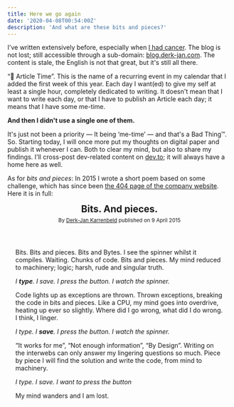 ```yaml
---
title: Here we go again
date: '2020-04-08T00:54:00Z'
description: 'And what are these bits and pieces?'
---
```


I've written extensively before, especially when [I had cancer][website-blog-cancer]. The blog is not lost; still accessible through a sub-domain: [blog.derk-jan.com][website-blog]. The content is stale, the English is not that great, but it's still all there.

&ldquo;📑 Article Time&rdquo;. This is the name of a recurring event in my calendar that I added the first week of this year. Each day I want(ed) to give my self at least a single hour, completely dedicated to writing. It doesn't mean that I want to write each day, or that I have to publish an Article each day; it means that I have some me-time.

**And then I didn't use a single one of them.**

It's just not been a priority &mdash; It being &lsquo;me-time&rsquo; &mdash; and that's a Bad Thing™. So. Starting today, I will once more put my thoughts on digital paper and publish it whenever I can. Both to clear my mind, but also to share my findings. I'll cross-post dev-related content on [dev.to][website-dev-to]; it will always have a home here as well.

As for _bits and pieces_: In 2015 I wrote a short poem based on some challenge, which has since been [the 404 page of the company website][website-404]. Here it is in full:

<article style="padding: 0px 18px;
    margin-bottom: 24px;
    border-left: var(--highlight) double 3px;">
  <header>
    <h2 style="margin-top: 12px; margin-bottom: 6px">Bits. And pieces.</h2>
    <small style="display: block; margin-bottom: 24px;">By <a href="https://derk-jan.com">Derk-Jan Karrenbeld</a> published on <time datetime="2015-04-09">9 April 2015</time></small>
  </header>

Bits. Bits and pieces. Bits and Bytes. I see the spinner whilst it compiles. Waiting. Chunks of code. Bits and pieces. My mind reduced to machinery; logic; harsh, rude and singular truth.

_I **type**. I save. I press the button. I watch the spinner._

Code lights up as exceptions are thrown. Thrown exceptions, breaking the code in bits and pieces. Like a CPU, my mind goes into overdrive, heating up ever so slightly. Where did I go wrong, what did I do wrong. I think, I linger.

_I type. I **save**. I press the button. I watch the spinner._

“It works for me”, “Not enough information”, “By Design”. Writing on the interwebs can only answer my lingering questions so much. Piece by piece I will find the solution and write the code, from mind to machinery.

_I type. I save. I want to press the button_

My mind wanders and I am lost.

</article>

[website-blog-cancer]: https://blog.derk-jan.com/tagged/cancer
[website-blog]: https://blog.derk-jan.com
[website-dev-to]: https://dev.to/sleeplessbyte
[website-404]: https://xpbytes.com/404
